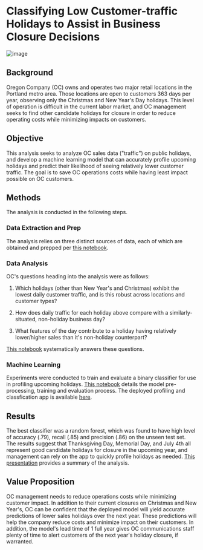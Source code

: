 # Classifying Low Customer-traffic Holidays to Assist in Business Closure Decisions
![image]()

## Background
Oregon Company (OC) owns and operates two major retail locations in the Portland metro area.  Those locations are open to customers 363 days per year, observing only the Christmas and New Year's Day holidays.  This level of operation is difficult in the current labor market, and OC management seeks to find other candidate holidays for closure in order to reduce operating costs while minimizing impacts on customers.

## Objective
This analysis seeks to analyze OC sales data ("traffic") on public holidays, and develop a machine learning model that can accurately profile upcoming holidays and predict their likelihood of seeing relatively lower customer traffic.  The goal is to save OC operations costs while having least impact possible on OC customers.  

## Methods
The analysis is conducted in the following steps.

### Data Extraction and Prep
The analysis relies on three distinct sources of data, each of which are obtained and prepped per [this notebook](https://app.hex.tech/5b266aaf-b343-4ae7-bdea-218e8fe3001f/app/bc7ccc2f-6461-401a-8fca-933c36943bd7/latest).

### Data Analysis
OC's questions heading into the analysis were as follows:

1. Which holidays (other than New Year's and Christmas) exhibit the lowest daily customer traffic, and is this robust across locations and customer types?

2. How does daily traffic for each holiday above compare with a similarly-situated, non-holiday business day?

3. What features of the day contribute to a holiday having relatively lower/higher sales than it's non-holiday counterpart?
   
[This notebook](https://app.hex.tech/5b266aaf-b343-4ae7-bdea-218e8fe3001f/app/d735a3e8-64d4-46bc-a28c-8fac3a2de39e/latest) systematically answers these questions.

### Machine Learning
Experiments were conducted to train and evaluate a binary classifier for use in profiling upcoming holidays. [This notebook](https://app.hex.tech/5b266aaf-b343-4ae7-bdea-218e8fe3001f/app/60b5079d-cdcc-4710-bf25-951338254a99/latest) details the model pre-processing, training and evaluation process.  The deployed profiling and classfication app is available [here](https://app.hex.tech/5b266aaf-b343-4ae7-bdea-218e8fe3001f/app/b3b7308c-6ef7-4470-8cc6-a238b8561864/latest).

## Results
The best classifier was a random forest, which was found to have high level of accuracy (.79), recall (.85) and precision (.86) on the unseen test set. The results suggest that Thanksgiving Day, Memorial Day, and July 4th all represent good candidate holidays for closure in the upcoming year, and management can rely on the app to quickly profile holidays as needed. [This presentation](https://www.beautiful.ai/player/-NgZMa9kUW4dmfGvzJxd) provides a summary of the analysis.

## Value Proposition
OC management needs to reduce operations costs while minimizing customer impact.  In addition to their current closures on Christmas and New Year's, OC can be confident that the deployed model will yield accurate predictions of lower sales holidays over the next year.  These predictions will help the company reduce costs and minimize impact on their customers.  In addition, the model's lead time of 1 full year gives OC communications staff plenty of time to alert customers of the next year's holiday closure, if warranted.  